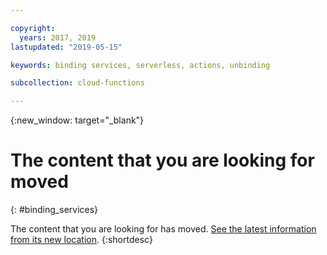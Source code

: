 ```yaml
---

copyright:
  years: 2017, 2019
lastupdated: "2019-05-15"

keywords: binding services, serverless, actions, unbinding

subcollection: cloud-functions

---
```


{:new_window: target="_blank"}
# The content that you are looking for moved
{: #binding_services}

The content that you are looking for has moved. [See the latest information from its new location](/docs/openwhisk?topic=cloud-functions-services).
{:shortdesc}
